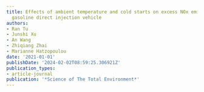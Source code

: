 ```yaml
---
title: Effects of ambient temperature and cold starts on excess NOx emissions in a
  gasoline direct injection vehicle
authors:
- Ran Tu
- Junshi Xu
- An Wang
- Zhiqiang Zhai
- Marianne Hatzopoulou
date: '2021-01-01'
publishDate: '2024-02-02T08:59:25.306921Z'
publication_types:
- article-journal
publication: '*Science of The Total Environment*'
---
```


